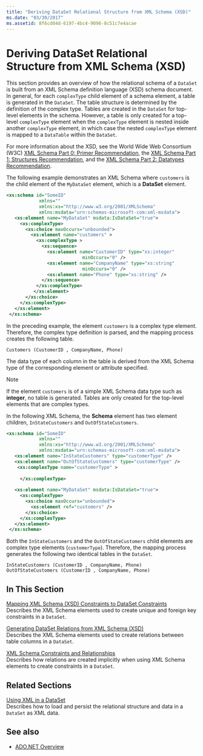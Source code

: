 ```yaml
---
title: "Deriving DataSet Relational Structure from XML Schema (XSD)"
ms.date: "03/30/2017"
ms.assetid: 8f6cd04d-6197-4bc4-9096-8c51c7e4acae
---
```

# Deriving DataSet Relational Structure from XML Schema (XSD)
This section provides an overview of how the relational schema of a `DataSet` is built from an XML Schema definition language (XSD) schema document. In general, for each `complexType` child element of a schema element, a table is generated in the `DataSet`. The table structure is determined by the definition of the complex type. Tables are created in the `DataSet` for top-level elements in the schema. However, a table is only created for a top-level `complexType` element when the `complexType` element is nested inside another `complexType` element, in which case the nested `complexType` element is mapped to a `DataTable` within the `DataSet`.  
  
 For more information about the XSD, see the World Wide Web Consortium (W3C) [XML Schema Part 0: Primer Recommendation](https://www.w3.org/TR/xmlschema-0/), the [XML Schema Part 1: Structures Recommendation](https://www.w3.org/TR/xmlschema-1/), and the [XML Schema Part 2: Datatypes Recommendation](https://www.w3.org/TR/xmlschema-2/).  
  
 The following example demonstrates an XML Schema where `customers` is the child element of the `MyDataSet` element, which is a **DataSet** element.  
  
```xml  
<xs:schema id="SomeID"   
            xmlns=""   
            xmlns:xs="http://www.w3.org/2001/XMLSchema"   
            xmlns:msdata="urn:schemas-microsoft-com:xml-msdata">  
   <xs:element name="MyDataSet" msdata:IsDataSet="true">  
     <xs:complexType>  
       <xs:choice maxOccurs="unbounded">  
         <xs:element name="customers" >   
           <xs:complexType >  
             <xs:sequence>  
               <xs:element name="CustomerID" type="xs:integer"   
                            minOccurs="0" />  
               <xs:element name="CompanyName" type="xs:string"   
                            minOccurs="0" />  
               <xs:element name="Phone" type="xs:string" />  
             </xs:sequence>  
           </xs:complexType>  
          </xs:element>  
       </xs:choice>  
     </xs:complexType>  
   </xs:element>  
 </xs:schema>  
```  
  
 In the preceding example, the element `customers` is a complex type element. Therefore, the complex type definition is parsed, and the mapping process creates the following table.  
  
```  
Customers (CustomerID , CompanyName, Phone)  
```  
  
 The data type of each column in the table is derived from the XML Schema type of the corresponding element or attribute specified.  
  
> [!NOTE]
> If the element `customers` is of a simple XML Schema data type such as **integer**, no table is generated. Tables are only created for the top-level elements that are complex types.  
  
 In the following XML Schema, the **Schema** element has two element children, `InStateCustomers` and `OutOfStateCustomers`.  
  
```xml  
<xs:schema id="SomeID"   
            xmlns=""   
            xmlns:xs="http://www.w3.org/2001/XMLSchema"   
            xmlns:msdata="urn:schemas-microsoft-com:xml-msdata">  
   <xs:element name="InStateCustomers" type="customerType" />  
   <xs:element name="OutOfStateCustomers" type="customerType" />  
    <xs:complexType name="customerType" >  
  
     </xs:complexType>  
  
   <xs:element name="MyDataSet" msdata:IsDataSet="true">  
     <xs:complexType>  
       <xs:choice maxOccurs="unbounded">  
         <xs:element ref="customers" />  
       </xs:choice>  
     </xs:complexType>  
   </xs:element>  
 </xs:schema>  
```  
  
 Both the `InStateCustomers` and the `OutOfStateCustomers` child elements are complex type elements (`customerType`). Therefore, the mapping process generates the following two identical tables in the `DataSet`.  
  
```  
InStateCustomers (CustomerID , CompanyName, Phone)  
OutOfStateCustomers (CustomerID , CompanyName, Phone)  
```  
  
## In This Section  
 [Mapping XML Schema (XSD) Constraints to DataSet Constraints](mapping-xml-schema-xsd-constraints-to-dataset-constraints.md)  
 Describes the XML Schema elements used to create unique and foreign key constraints in a `DataSet`.  
  
 [Generating DataSet Relations from XML Schema (XSD)](generating-dataset-relations-from-xml-schema-xsd.md)  
 Describes the XML Schema elements used to create relations between table columns in a `DataSet`.  
  
 [XML Schema Constraints and Relationships](xml-schema-constraints-and-relationships.md)  
 Describes how relations are created implicitly when using XML Schema elements to create constraints in a `DataSet`.  
  
## Related Sections  
 [Using XML in a DataSet](using-xml-in-a-dataset.md)  
 Describes how to load and persist the relational structure and data in a `DataSet` as XML data.  
  
## See also

- [ADO.NET Overview](../ado-net-overview.md)
